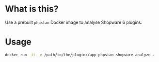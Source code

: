 # What is this?

Use a prebuilt `phpstan` Docker image to analyse Shopware 6 plugins.

# Usage

```bash
docker run -it -v /path/to/the/plugin:/app phpstan-shopware analyze .
```
